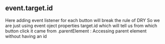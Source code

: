 ## event.target.id

Here adding event listener for each button will break the rule of DRY
So we are just using event oject properties target.id which will tell us from which button click it came from
.parentElement : Accessing parent element without having an id
